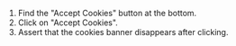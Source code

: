 1. Find the "Accept Cookies" button at the bottom.
2. Click on "Accept Cookies".
3. Assert that the cookies banner disappears after clicking.